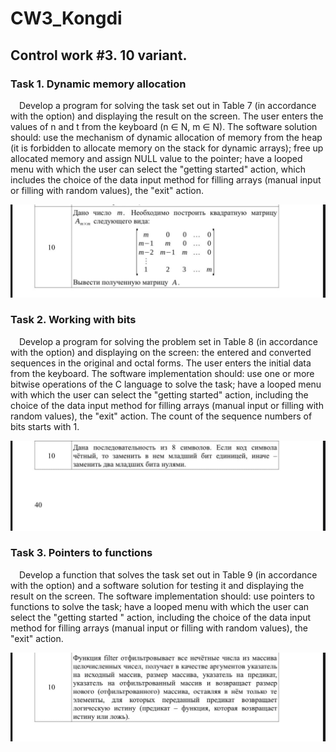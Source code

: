 # CW3_Kongdi

<h2>Control work #3. 10 variant.</h2>

<h3>Task 1. Dynamic memory allocation</h3>
    <p>
        &emsp;Develop a program for solving the task set out in Table 7 (in
        accordance with the option) and displaying the result on the screen.
        The user enters the values of n and t from the keyboard (n ∈ N, m ∈ N). The software solution
        should: use the mechanism of dynamic allocation of memory from the heap
        (it is forbidden to allocate memory on the stack for dynamic arrays);
        free up allocated memory and assign NULL value to the pointer;
        have a looped menu with which the user can select
        the "getting started" action, which includes the choice of the data input method for
        filling arrays (manual input or filling with random values),
        the "exit" action.
    </p>

<img src="Pics/KA_CW3_task1_10var.jpg">

<h3>Task 2. Working with bits</h3>
    <p>
        &emsp;Develop a program for solving the problem set in Table 8 (in
        accordance with the option) and displaying on the screen: the entered and converted
        sequences in the original and octal forms.
        The user enters the initial data from the keyboard. The software implementation should:
        use one or more
        bitwise operations of the C language to solve the task; have a looped menu with
        which the user can select the "getting started" action,
        including the choice of the data input method for filling arrays (manual input
        or filling with random values), the "exit" action. The count of the sequence numbers of bits starts with 1.
    </p>

<img src="Pics/KA_CW3_task2_10var.jpg">

<h3>Task 3. Pointers to functions</h3>
    <p>
        &emsp;Develop a function that solves the task set out in Table 9 (in
        accordance with the option) and a software solution for testing it and
        displaying the result on the screen. The software implementation should: use
        pointers to functions to solve the task; have a looped
        menu with which the user can select the "getting started
        " action, including the choice of the data input method for filling arrays
        (manual input or filling with random values), the "exit" action.
    </p>

<img src="Pics/KA_CW3_task3_10var.jpg">

